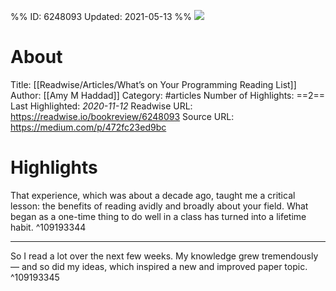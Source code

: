 %%
ID: 6248093
Updated: 2021-05-13
%%
![](https://readwise-assets.s3.amazonaws.com/static/images/article0.00998d930354.png)

# About
Title: [[Readwise/Articles/What’s on Your Programming Reading List]]
Author: [[Amy M Haddad]]
Category: #articles
Number of Highlights: ==2==
Last Highlighted: *2020-11-12*
Readwise URL: https://readwise.io/bookreview/6248093
Source URL: https://medium.com/p/472fc23ed9bc


# Highlights 
That experience, which was about a decade ago, taught me a critical lesson: the benefits of reading avidly and broadly about your field. What began as a one-time thing to do well in a class has turned into a lifetime habit.  ^109193344

---

So I read a lot over the next few weeks. My knowledge grew tremendously — and so did my ideas, which inspired a new and improved paper topic.  ^109193345


